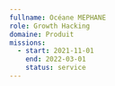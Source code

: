 ```yaml
---
fullname: Océane MEPHANE
role: Growth Hacking
domaine: Produit
missions:
  - start: 2021-11-01
    end: 2022-03-01
    status: service
---
```



